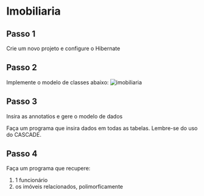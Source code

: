 # Imobiliaria

## Passo 1

Crie um novo projeto e configure o Hibernate

## Passo 2

Implemente o modelo de classes abaixo:
![imobiliaria](https://user-images.githubusercontent.com/20231710/30407155-f46529a6-98cc-11e7-88e1-9410faaaf305.png)

## Passo 3

Insira as annotatios e gere o modelo de dados

Faça um programa que insira dados em todas as tabelas. Lembre-se do uso do CASCADE.

## Passo 4

Faça um programa que recupere:
1. 1 funcionário
2. os imóveis relacionados, polimorficamente


